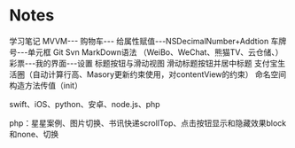 # Notes
学习笔记
MVVM---
购物车---
给属性赋值---NSDecimalNumber+Addtion
车牌号---单元框
Git
Svn
MarkDown语法
（WeiBo、WeChat、熊猫TV、云仓储、）
彩票---我的界面---设置
标题按钮与滑动视图
滑动标题按钮并居中标题
支付宝生活圈（自动计算行高、Masory更新约束使用，对contentView的约束）
命名空间
构造方法传值（init）





swift、iOS、python、安卓、node.js、php






php：星星案例、图片切换、书讯快递scrollTop、点击按钮显示和隐藏效果block和none、切换
